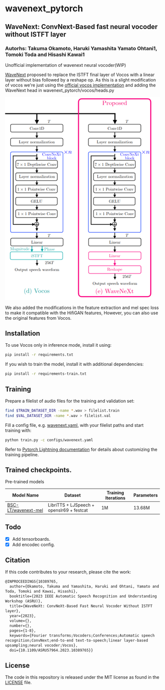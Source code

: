 # wavenext_pytorch
## WaveNext: ConvNext-Based fast neural vocoder without ISTFT layer
### Autorhs: Takuma Okamoto, Haruki Yamashita Yamato Ohtani1, Tomoki Toda and Hisashi Kawai1

Unofficial implementation of wavenext neural vocoder(WIP)

[WaveNext](https://ieeexplore.ieee.org/document/10389765) proposed to replace the ISTFT final layer of Vocos with a linear layer without bias followed by a reshape op. As this is a slight modification of vocos we're  just using the [official vocos implementation](https://github.com/gemelo-ai/vocos) and adding the WaveNext head in wavenext_pytorch/vocos/heads.py 

![WaveNext](wavenext_architecture.png)

We also added the modifications in the feature extraction and mel spec loss to make it compatible with the HifiGAN features, However, you can also use the original features from Vocos. 

## Installation

To use Vocos only in inference mode, install it using:

```bash
pip install -r requirements.txt
```

If you wish to train the model, install it with additional dependencies:

```bash
pip install -r requirements-train.txt
```



## Training


Prepare a filelist of audio files for the training and validation set:

```bash
find $TRAIN_DATASET_DIR -name *.wav > filelist.train
find $VAL_DATASET_DIR -name *.wav > filelist.val
```

Fill a config file, e.g. [wavenext.yaml](configs%2Fwavenext.yaml), with your filelist paths and start training with:

```bash
python train.py -c configs/wavenext.yaml
```

Refer to [Pytorch Lightning documentation](https://lightning.ai/docs/pytorch/stable/) for details about customizing the
training pipeline.

## Trained checkpoints. 

Pre-trained models

| Model Name                                                             | Dataset       | Training Iterations | Parameters 
|------------------------------------------------------------------------|---------------|-------------------|------------|
| [BSC-LT/wavenext-mel](https://huggingface.co/BSC-LT/wavenext-mel)| LibriTTS + LJSpeech + openslr69 + festcat | 1M | 13.68M |



## Todo

- [X] Add tensorboards.
- [X] Add encodec config.

## Citation

If this code contributes to your research, please cite the work:
```
@INPROCEEDINGS{10389765,
  author={Okamoto, Takuma and Yamashita, Haruki and Ohtani, Yamato and Toda, Tomoki and Kawai, Hisashi},
  booktitle={2023 IEEE Automatic Speech Recognition and Understanding Workshop (ASRU)}, 
  title={WaveNeXt: ConvNeXt-Based Fast Neural Vocoder Without ISTFT layer}, 
  year={2023},
  volume={},
  number={},
  pages={1-8},
  keywords={Fourier transforms;Vocoders;Conferences;Automatic speech recognition;ConvNext;end-to-end text-to-speech;linear layer-based upsampling;neural vocoder;Vocos},
  doi={10.1109/ASRU57964.2023.10389765}}
```


## License

The code in this repository is released under the MIT license as found in the
[LICENSE](LICENSE) file.
